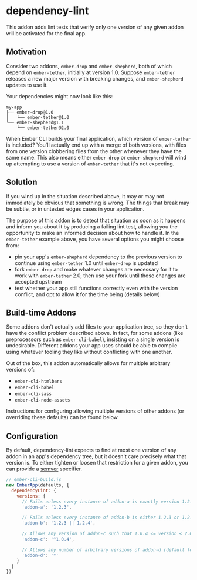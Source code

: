 # dependency-lint

This addon adds lint tests that verify only one version of any given addon will be activated for the final app.

## Motivation

Consider two addons, `ember-drop` and `ember-shepherd`, both of which depend on `ember-tether`, initially at version 1.0. Suppose `ember-tether` releases a new major version with breaking changes, and `ember-shepherd` updates to use it.

Your dependencies might now look like this:

```
my-app
├── ember-drop@1.0
│   └── ember-tether@1.0
└── ember-shepherd@1.1
    └── ember-tether@2.0
```

When Ember CLI builds your final application, which version of `ember-tether` is included? You'll actually end up with a merge of both versions, with files from one version clobbering files from the other whenever they have the same name. This also means either `ember-drop` or `ember-shepherd` will wind up attempting to use a version of `ember-tether` that it's not expecting.

## Solution

If you wind up in the situation described above, it may or may not immediately be obvious that something is wrong. The things that break may be subtle, or in untested edges cases in your application.

The purpose of this addon is to detect that situation as soon as it happens and inform you about it by producing a failing lint test, allowing you the opportunity to make an informed decision about how to handle it. In the `ember-tether` example above, you have several options you might choose from:

 - pin your app's `ember-shepherd` dependency to the previous version to continue using `ember-tether` 1.0 until `ember-drop` is updated
 - fork `ember-drop` and make whatever changes are necessary for it to work with `ember-tether` 2.0, then use your fork until those changes are accepted upstream
 - test whether your app still functions correctly even with the version conflict, and opt to allow it for the time being (details below)


## Build-time Addons

Some addons don't actually add files to your application tree, so they don't have the conflict problem described above. In fact, for some addons (like preprocessors such as `ember-cli-babel`), insisting on a single version is undesirable. Different addons your app uses should be able to compile using whatever tooling they like without conflicting with one another.

Out of the box, this addon automatically allows for multiple arbitrary versions of:
 - `ember-cli-htmlbars`
 - `ember-cli-babel`
 - `ember-cli-sass`
 - `ember-cli-node-assets`

Instructions for configuring allowing multiple versions of other addons (or overriding these defaults) can be found below.

## Configuration

By default, dependency-lint expects to find at most one version of any addon in an app's dependency tree, but it doesn't care precisely what that version is. To either tighten or loosen that restriction for a given addon, you can provide a [semver](https://github.com/npm/node-semver) specifier.

```js
// ember-cli-build.js
new EmberApp(defaults, {
  dependencyLint: {
    versions: {
      // Fails unless every instance of addon-a is exactly version 1.2.3
      'addon-a': '1.2.3',

      // Fails unless every instance of addon-b is either 1.2.3 or 1.2.4
      'addon-b': '1.2.3 || 1.2.4',

      // Allows any version of addon-c such that 1.0.4 <= version < 2.0.0
      'addon-c': '^1.0.4',

      // Allows any number of arbitrary versions of addon-d (default for the addons listed above in Build-time Addons)
      'addon-d': '*'
    }
  }
})
```
